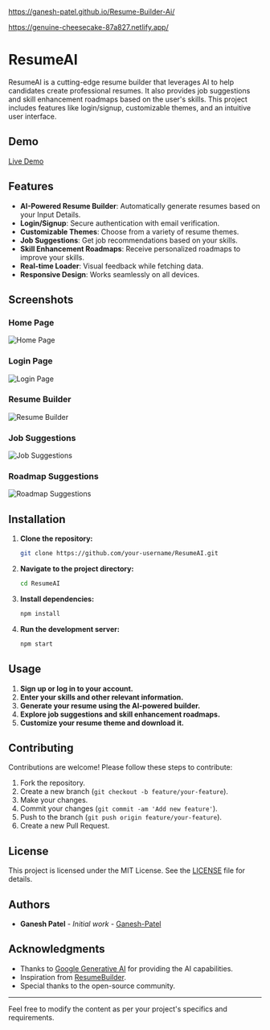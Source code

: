 https://ganesh-patel.github.io/Resume-Builder-Ai/

https://genuine-cheesecake-87a827.netlify.app/
# ResumeAI

ResumeAI is a cutting-edge resume builder that leverages AI to help candidates create professional resumes. It also provides job suggestions and skill enhancement roadmaps based on the user's skills. This project includes features like login/signup, customizable themes, and an intuitive user interface.

## Demo

[Live Demo](https://genuine-cheesecake-87a827.netlify.app/)

## Features

- **AI-Powered Resume Builder**: Automatically generate resumes based on your Input Details.
- **Login/Signup**: Secure authentication with email verification.
- **Customizable Themes**: Choose from a variety of resume themes.
- **Job Suggestions**: Get job recommendations based on your skills.
- **Skill Enhancement Roadmaps**: Receive personalized roadmaps to improve your skills.
- **Real-time Loader**: Visual feedback while fetching data.
- **Responsive Design**: Works seamlessly on all devices.

## Screenshots

### Home Page
![Home Page](https://your-image-link.com/homepage.png)

### Login Page
![Login Page](https://your-image-link.com/loginpage.png)

### Resume Builder
![Resume Builder](https://your-image-link.com/resumebuilder.png)

### Job Suggestions
![Job Suggestions](https://your-image-link.com/jobsuggestions.png)

### Roadmap Suggestions
![Roadmap Suggestions](https://your-image-link.com/roadmapsuggestions.png)

## Installation

1. **Clone the repository:**
    ```sh
    git clone https://github.com/your-username/ResumeAI.git
    ```

2. **Navigate to the project directory:**
    ```sh
    cd ResumeAI
    ```

3. **Install dependencies:**
    ```sh
    npm install
    ```

4. **Run the development server:**
    ```sh
    npm start
    ```

## Usage

1. **Sign up or log in to your account.**
2. **Enter your skills and other relevant information.**
3. **Generate your resume using the AI-powered builder.**
4. **Explore job suggestions and skill enhancement roadmaps.**
5. **Customize your resume theme and download it.**

## Contributing

Contributions are welcome! Please follow these steps to contribute:

1. Fork the repository.
2. Create a new branch (`git checkout -b feature/your-feature`).
3. Make your changes.
4. Commit your changes (`git commit -am 'Add new feature'`).
5. Push to the branch (`git push origin feature/your-feature`).
6. Create a new Pull Request.

## License

This project is licensed under the MIT License. See the [LICENSE](LICENSE) file for details.

## Authors

- **Ganesh Patel** - *Initial work* - [Ganesh-Patel](https://github.com/Ganesh-Patel)

## Acknowledgments

- Thanks to [Google Generative AI](https://ai.google) for providing the AI capabilities.
- Inspiration from [ResumeBuilder](https://example.com).
- Special thanks to the open-source community.

---

Feel free to modify the content as per your project's specifics and requirements.

